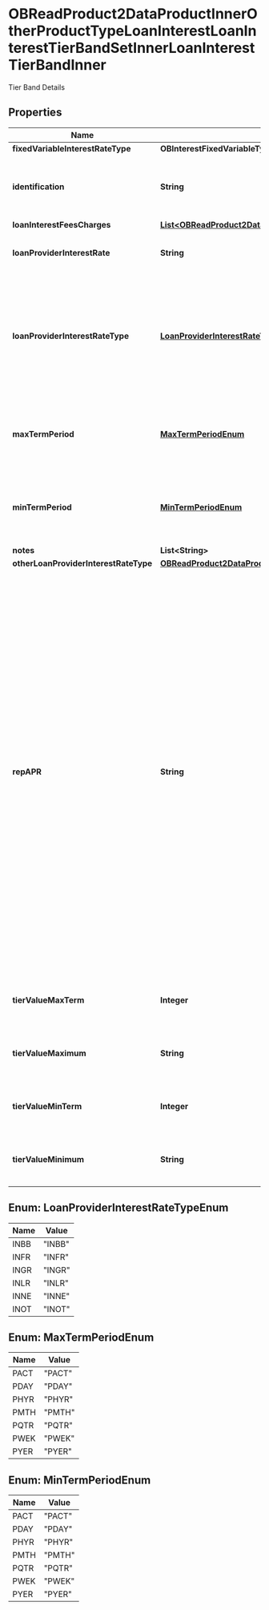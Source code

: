 

# OBReadProduct2DataProductInnerOtherProductTypeLoanInterestLoanInterestTierBandSetInnerLoanInterestTierBandInner

Tier Band Details

## Properties

| Name | Type | Description | Notes |
|------------ | ------------- | ------------- | -------------|
|**fixedVariableInterestRateType** | **OBInterestFixedVariableType1Code** |  |  |
|**identification** | **String** | Unique and unambiguous identification of a  Tier Band for a SME Loan. |  [optional] |
|**loanInterestFeesCharges** | [**List&lt;OBReadProduct2DataProductInnerOtherProductTypeLoanInterestLoanInterestTierBandSetInnerLoanInterestFeesChargesInner&gt;**](OBReadProduct2DataProductInnerOtherProductTypeLoanInterestLoanInterestTierBandSetInnerLoanInterestFeesChargesInner.md) |  |  [optional] |
|**loanProviderInterestRate** | **String** | Loan provider Interest for the SME Loan product |  [optional] |
|**loanProviderInterestRateType** | [**LoanProviderInterestRateTypeEnum**](#LoanProviderInterestRateTypeEnum) | Interest rate types, other than APR, which financial institutions may use to describe the annual interest rate payable for the SME Loan. |  [optional] |
|**maxTermPeriod** | [**MaxTermPeriodEnum**](#MaxTermPeriodEnum) | The unit of period (days, weeks, months etc.) of the Maximum Term |  [optional] |
|**minTermPeriod** | [**MinTermPeriodEnum**](#MinTermPeriodEnum) | The unit of period (days, weeks, months etc.) of the Minimum Term |  |
|**notes** | **List&lt;String&gt;** |  |  [optional] |
|**otherLoanProviderInterestRateType** | [**OBReadProduct2DataProductInnerOtherProductTypeLoanInterestLoanInterestTierBandSetInnerLoanInterestTierBandInnerOtherLoanProviderInterestRateType**](OBReadProduct2DataProductInnerOtherProductTypeLoanInterestLoanInterestTierBandSetInnerLoanInterestTierBandInnerOtherLoanProviderInterestRateType.md) |  |  [optional] |
|**repAPR** | **String** | The annual equivalent rate (AER) is interest that is calculated under the assumption that any interest paid is combined with the original balance and the next interest payment will be based on the slightly higher account balance. Overall, this means that interest can be compounded several times in a year depending on the number of times that interest payments are made.  For SME Loan, this APR is the representative APR which includes any account fees. |  |
|**tierValueMaxTerm** | **Integer** | Maximum loan term for which the loan interest tier applies. |  [optional] |
|**tierValueMaximum** | **String** | Maximum loan value for which the loan interest tier applies. |  [optional] |
|**tierValueMinTerm** | **Integer** | Minimum loan term for which the loan interest tier applies. |  |
|**tierValueMinimum** | **String** | Minimum loan value for which the loan interest tier applies. |  |



## Enum: LoanProviderInterestRateTypeEnum

| Name | Value |
|---- | -----|
| INBB | &quot;INBB&quot; |
| INFR | &quot;INFR&quot; |
| INGR | &quot;INGR&quot; |
| INLR | &quot;INLR&quot; |
| INNE | &quot;INNE&quot; |
| INOT | &quot;INOT&quot; |



## Enum: MaxTermPeriodEnum

| Name | Value |
|---- | -----|
| PACT | &quot;PACT&quot; |
| PDAY | &quot;PDAY&quot; |
| PHYR | &quot;PHYR&quot; |
| PMTH | &quot;PMTH&quot; |
| PQTR | &quot;PQTR&quot; |
| PWEK | &quot;PWEK&quot; |
| PYER | &quot;PYER&quot; |



## Enum: MinTermPeriodEnum

| Name | Value |
|---- | -----|
| PACT | &quot;PACT&quot; |
| PDAY | &quot;PDAY&quot; |
| PHYR | &quot;PHYR&quot; |
| PMTH | &quot;PMTH&quot; |
| PQTR | &quot;PQTR&quot; |
| PWEK | &quot;PWEK&quot; |
| PYER | &quot;PYER&quot; |



